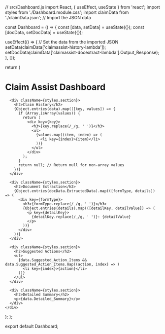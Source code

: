 // src/Dashboard.js
import React, { useEffect, useState } from 'react';
import styles from './Dashboard.module.css';
import claimData from './claimData.json'; // Import the JSON data

const Dashboard = () => {
  const [data, setData] = useState({});
  const [docData, setDocData] = useState({});

  useEffect(() => {
    // Set the data from the imported JSON
    setData(claimData['claimassist-history-lambda']);
    setDocData(claimData['claimassist-docextract-lambda'].Output_Response);
  }, []);

  return (
    <div className={styles.dashboard}>
      <h1>Claim Assist Dashboard</h1>

      <div className={styles.section}>
        <h2>Claim History</h2>
        {Object.entries(data).map(([key, values]) => {
          if (Array.isArray(values)) {
            return (
              <div key={key}>
                <h3>{key.replace(/_/g, ' ')}</h3>
                <ul>
                  {values.map((item, index) => (
                    <li key={index}>{item}</li>
                  ))}
                </ul>
              </div>
            );
          }
          return null; // Return null for non-array values
        })}
      </div>

      <div className={styles.section}>
        <h2>Document Extraction</h2>
        {Object.entries(docData.ExtractedData).map(([formType, details]) => (
          <div key={formType}>
            <h3>{formType.replace(/_/g, ' ')}</h3>
            {Object.entries(details).map(([detailKey, detailValue]) => (
              <p key={detailKey}>
                {detailKey.replace(/_/g, ' ')}: {detailValue}
              </p>
            ))}
          </div>
        ))}
      </div>

      <div className={styles.section}>
        <h2>Suggested Actions</h2>
        <ul>
          {data.Suggested_Action_Items && data.Suggested_Action_Items.map((action, index) => (
            <li key={index}>{action}</li>
          ))}
        </ul>
      </div>

      <div className={styles.section}>
        <h2>Detailed Summary</h2>
        <p>{data.Detailed_Summary}</p>
      </div>
    </div>
  );
};

export default Dashboard;
